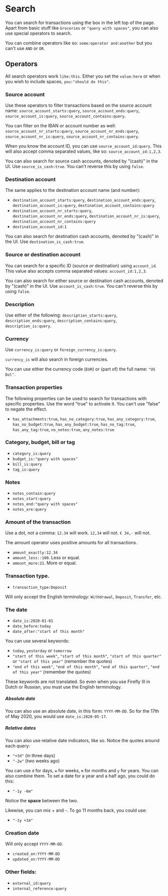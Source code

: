 # Search

You can search for transactions using the box in the left top of the page. Apart from basic stuff like `Groceries` or `"query with spaces"`, you can also use special operators to search.

You can combine operators like so: `some:operator and:another` but you can't use `AND` or `OR`. 

## Operators

All search operators work `like:this`. Either you set the `value:here` or when you wish to include spaces, `you:"should do this"`.

### Source account

Use these operators to filter transactions based on the source account name: `source_account_starts:query`, `source_account_ends:query`, `source_account_is:query`, `source_account_contains:query`.

You can filter on the IBAN or account number as well: `source_account_nr_starts:query`, `source_account_nr_ends:query`, `source_account_nr_is:query`, `source_account_nr_contains:query`.

When you know the account ID, you can use `source_account_id:query`. This will also accept comma separated values, like so: `source_account_id:1,2,3`.

You can also search for source cash accounts, denoted by "(cash)" in the UI. Use `source_is_cash:true`. You can't reverse this by using `false`.

### Destination account

The same applies to the destination account name (and number):

* `destination_account_starts:query`, `destination_account_ends:query`,  `destination_account_is:query`, `destination_account_contains:query`
* `destination_account_nr_starts:query`, `destination_account_nr_ends:query`, `destination_account_nr_is:query`, `destination_account_nr_contains:query`
* `destination_account_id:1`

You can also search for destination cash accounts, denoted by "(cash)" in the UI. Use `destination_is_cash:true`.

### Source or destination account

You can search for a specific ID (source *or* destination) using `account_id`. This value also accepts comma separated values: `account_id:1,2,3`.

You can also search for either source or destination cash accounts, denoted by "(cash)" in the UI. Use `account_is_cash:true`. You can't reverse this by using `false`.

### Description

Use either of the following: `description_starts:query`, `description_ends:query`, `description_contains:query`, `description_is:query`.

### Currency

Use `currency_is:query` or `foreign_currency_is:query`. 

`currency_is` will also search in foreign currencies. 

You can use either the currency code (`EUR`) or (part of) the full name: `"US Dol"`.

### Transaction properties

The following properties can be used to search for transactions with specific properties. Use the word "true" to activate it. You can't use "false" to negate the effect.

* `has_attachments:true`, `has_no_category:true`, `has_any_category:true`, `has_no_budget:true`, `has_any_budget:true`, `has_no_tag:true`, `has_any_tag:true`, `no_notes:true`, `any_notes:true`

### Category, budget, bill or tag

* `category_is:query`
* `budget_is:"query with spaces"`
* `bill_is:query`
* `tag_is:query`

### Notes

* `notes_contain:query`
* `notes_start:query`
* `notes_end:"query with spaces"`
* `notes_are:query`

### Amount of the transaction

Use a dot, not a comma: `12.34` will work. `12,34` will not. `€ 34,-` will not.

The amount operator uses positive amounts for all transactions.

* `amount_exactly:12.34`
* `amount_less::100`. Less or equal.
* `amount_more:21`. More or equal.

### Transaction type.

* `transaction_type:Deposit`

Will only accept the English terminology: `Withdrawal`, `Deposit`, `Transfer`, etc.

### The date

* `date_is:2020-01-01`
* `date_before:today`
* `date_after:"start of this month"`

You can use several keywords:

- `today`, `yesterday` or `tomorrow`
- `"start of this week"`, `"start of this month"`, `"start of this quarter"` or `"start of this year"` (remember the quotes)
- `"end of this week"`, `"end of this month"`, `"end of this quarter"`, `"end of this year"` (remember the quotes)

These keywords are not translated. So even when you use Firefly III in Dutch or Russian, you must use the English terminology.

##### Absolute date

You can also use an absolute date, in this form: `YYYY-MM-DD`. So for the 17th of May 2020, you would use `date_is:2020-05-17`.

##### Relative dates

You can also use relative date indicators, like so. Notice the quotes around each query:

- `"+3d"` (in three days)
- `"-2w"` (two weeks ago)

You can use `d` for days, `w` for weeks, `m` for months and `y` for years. You can also combine them. To set a date for a year and a half ago, you could do this:

- `"-1y -6m"`

Notice the **space** between the two.

Likewise, you can mix + and -. To go 11 months back, you could use:

- `"-1y +1m"`

### Creation date

Will only accept `YYYY-MM-DD`.

* `created_on:YYYY-MM-DD`
* `updated_on:YYYY-MM-DD`

### Other fields:

* `external_id:query`
* `internal_reference:query`
